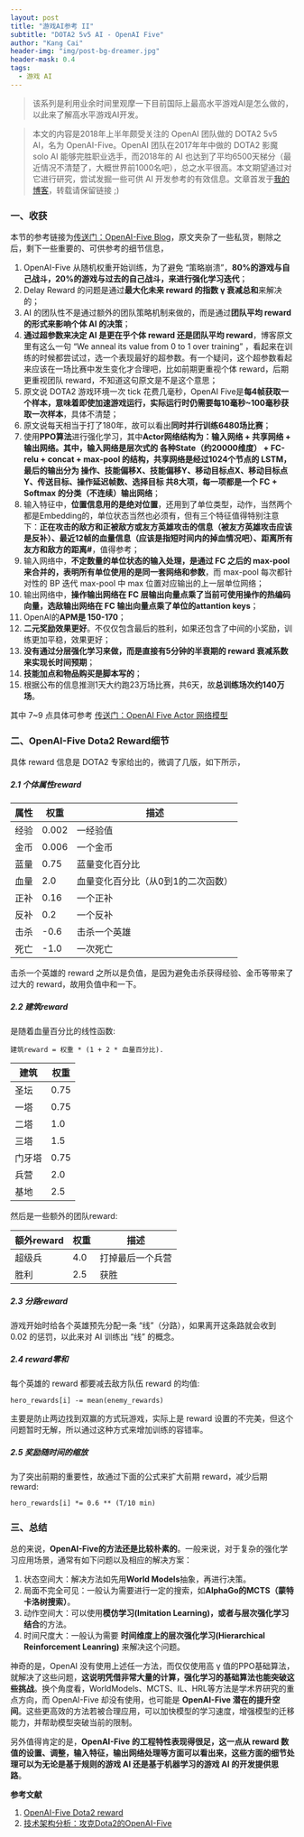 ```yaml
---
layout: post
title: "游戏AI参考 II"
subtitle: "DOTA2 5v5 AI - OpenAI Five"
author: "Kang Cai"
header-img: "img/post-bg-dreamer.jpg"
header-mask: 0.4
tags:
  - 游戏 AI
---
```


> 该系列是利用业余时间里观摩一下目前国际上最高水平游戏AI是怎么做的，以此来了解高水平游戏AI开发。

> 本文的内容是2018年上半年颇受关注的 OpenAI 团队做的 DOTA2 5v5 AI，名为 OpenAI-Five。OpenAI 团队在2017年年中做的 DOTA2 影魔 solo AI 能够完胜职业选手，而2018年的 AI 也达到了平均6500天梯分（最近情况不清楚了，大概世界前1000名吧），总之水平很高。本文期望通过对它进行研究，尝试发掘一些可供 AI 开发参考的有效信息。文章首发于[我的博客](https://kangcai.github.io/)，转载请保留链接 ;)

### 一、收获

本节的参考链接为[传送门：OpenAI-Five Blog](https://blog.openai.com/openai-five/)，原文夹杂了一些私货，剔除之后，剩下一些重要的、可供参考的细节信息，

1. OpenAI-Five 从随机权重开始训练，为了避免 “策略崩溃”，**80%的游戏与自己战斗，20%的游戏与过去的自己战斗，来进行强化学习迭代**；
2. Delay Reward 的问题是通过**最大化未来 reward 的指数 γ 衰减总和**来解决的；
3. AI 的团队性不是通过额外的团队策略机制来做的，而是通过**团队平均 reward 的形式来影响个体 AI 的决策**；
4. **通过超参数来决定 AI 是更在乎个体 reward 还是团队平均 reward**，博客原文里有这么一句 “We anneal its value from 0 to 1 over training” ，看起来在训练的时候都尝试过，选一个表现最好的超参数。有一个疑问，这个超参数看起来应该在一场比赛中发生变化才合理吧，比如前期更重视个体 reward，后期更重视团队 reward，不知道这句原文是不是这个意思；
5. 原文说 DOTA2 游戏环境一次 tick 花费几毫秒，OpenAI Five是**每4帧获取一个样本，意味着即使加速游戏运行，实际运行时仍需要每10毫秒~100毫秒获取一次样本**，具体不清楚；
6. 原文说每天相当于打了180年，故可以看出**同时并行训练6480场比赛**；
7. 使用**PPO算法**进行强化学习，其中**Actor网络结构为：输入网络 + 共享网络 + 输出网络。其中，输入网络是层次式的 各种State（约20000维度） + FC-relu + concat + max-pool 的结构，共享网络是经过1024个节点的 LSTM，最后的输出分为 操作、技能偏移X、技能偏移Y、移动目标点X、移动目标点Y、传送目标、操作延迟帧数、选择目标 共8大项，每一项都是一个 FC + Softmax 的分类（不连续）输出网络**；
8. 输入特征中，**位置信息用的是绝对位置**，还用到了单位类型，动作，当然两个都是Embedding的，单位状态当然也必须有，但有三个特征值得特别注意下：**正在攻击的敌方和正被敌方或友方英雄攻击的信息（被友方英雄攻击应该是反补）、最近12帧的血量信息（应该是指短时间内的掉血情况吧）、距离所有友方和敌方的距离#**，值得参考；
9. 输入网络中，**不定数量的单位状态的输入处理，是通过 FC 之后的 max-pool 来合并的，表明所有单位使用的是同一套网络和参数**，而 max-pool 每次都针对性的 BP 迭代 max-pool 中 max 位置对应输出的上一层单位网络；
10. 输出网络中，**操作输出网络在 FC 层输出向量点乘了当前可使用操作的热编码向量，选敌输出网络在 FC 输出向量点乘了单位的attantion keys**；
11. OpenAI的**APM是 150-170**；
12. **二元奖励效果更好**。不仅仅包含最后的胜利，如果还包含了中间的小奖励，训练更加平稳，效果更好；
13. **没有通过分层强化学习来做，而是直接有5分钟的半衰期的 reward 衰减系数来实现长时间预期**；
14. **技能加点和物品购买是脚本写的**；
15. 根据公布的信息推测1天大约跑23万场比赛，共6天，故**总训练场次约140万场**。

其中 7~9 点具体可参考 
[传送门：OpenAI Five Actor 网络模型](https://kangcai.github.io/img/in-post/post-ml/OpenAI_Five_Model.jpg)

### 二、OpenAI-Five Dota2 Reward细节

具体 reward 信息是 DOTA2 专家给出的，微调了几版，如下所示，

##### 2.1 个体属性reward

| 属性 | 权重 | 描述                |
| ---------- | ------ | -------------------------- |
| 经验 | 0.002  | 一经验值 |
| 金币       | 0.006  | 一个金币 |
| 蓝量       | 0.75   | 蓝量变化百分比 |
| 血量 | 2.0    | 血量变化百分比（从0到1的二次函数） |
| 正补   | 0.16   | 一个正补 |
| 反补       | 0.2    | 一个反补 |
| 击杀       | -0.6   | 击杀一个英雄 |
| 死亡     | -1.0   | 一次死亡 |

击杀一个英雄的 reward 之所以是负值，是因为避免击杀获得经验、金币等带来了过大的 reward，故用负值中和一下。

##### 2.2 建筑reward

是随着血量百分比的线性函数: 

    建筑reward = 权重 * (1 + 2 * 血量百分比).

| 建筑  | 权重 |
| ---------- | ------ |
| 圣坛     | 0.75   |
| 一塔 | 0.75   |
| 二塔 | 1.0    |
| 三塔 | 1.5    |
| 门牙塔 | 0.75   |
| 兵营   | 2.0    |
| 基地 | 2.5    |

然后是一些额外的团队reward:

| 额外reward | 权重 | 描述                 |
| ---------- | ------ | ----------------------------- |
| 超级兵      | 4.0    | 打掉最后一个兵营 |
| 胜利       | 2.5 | 获胜 |

##### 2.3 分路reward

游戏开始时给各个英雄预先分配一条 “线”（分路），如果离开这条路就会收到 0.02 的惩罚，以此来对 AI 训练出 “线” 的概念。

##### 2.4 reward零和

每个英雄的 reward 都要减去敌方队伍 reward 的均值:

    hero_rewards[i] -= mean(enemy_rewards)

主要是防止两边找到双赢的方式玩游戏，实际上是 reward 设置的不完美，但这个问题暂时无解，所以通过这种方式来增加训练的容错率。

##### 2.5 奖励随时间的缩放

为了突出前期的重要性，故通过下面的公式来扩大前期 reward，减少后期 reward:

    hero_rewards[i] *= 0.6 ** (T/10 min)

### 三、总结

总的来说，**OpenAI-Five的方法还是比较朴素的**。一般来说，对于复杂的强化学习应用场景，通常有如下问题以及相应的解决方案：

1. 状态空间大：解决方法如先用**World Models**抽象，再进行决策。
2. 局面不完全可见：一般认为需要进行一定的搜索，如**AlphaGo的MCTS（蒙特卡洛树搜索）**。
3. 动作空间大：可以使用**模仿学习(Imitation Learning)，或者与层次强化学习结合**的方法。
4. 时间尺度大：一般认为需要 **时间维度上的层次强化学习(Hierarchical Reinforcement Leanring)** 来解决这个问题。

神奇的是，OpenAI 没有使用上述任一方法，而仅仅使用高 γ 值的PPO基础算法，就解决了这些问题，**这说明凭借非常大量的计算，强化学习的基础算法也能突破这些挑战**。换个角度看，WorldModels、MCTS、IL、HRL等方法是学术界研究的重点方向，而 OpenAI-Five 却没有使用，也可能是 **OpenAI-Five 潜在的提升空间**。这些更高效的方法若被合理应用，可以加快模型的学习速度，增强模型的迁移能力，并帮助模型突破当前的限制。

另外值得肯定的是，**OpenAI-Five 的工程特性表现得很足，这一点从 reward 数值的设置、调整，输入特征，输出网络处理等方面可以看出来，这些方面的细节处理可以为无论是基于规则的游戏 AI 还是基于机器学习的游戏 AI 的开发提供思路**。


**参考文献**

1. [OpenAI-Five Dota2 reward](https://gist.github.com/dfarhi/66ec9d760ae0c49a5c492c9fae93984a)
2. [技术架构分析：攻克Dota2的OpenAI-Five](http://www.qianjia.com/html/2018-06/28_296463.html)